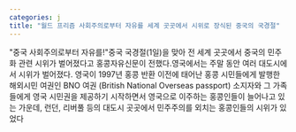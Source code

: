 ```yaml
---
categories: j
title: "월드 프리즘 사회주의로부터 자유를 세계 곳곳에서 시위로 장식된 중국의 국경절"
---
```

"중국 사회주의로부터 자유를!"중국 국경절(1일)을 맞아 전 세계 곳곳에서 중국의 민주화 관련 시위가 벌어졌다고 홍콩자유신문이 전했다.영국에서는 주말 동안 여러 대도시에서 시위가 벌어졌다. 영국이 1997년 홍콩 반환 이전에 태어난 홍콩 시민들에게 발행한 해외시민 여권인 BNO 여권 (British National Overseas passport) 소지자와 그 가족들에게 영국 시민권을 제공하기 시작하면서 영국으로 이주하는 홍콩인들이 늘어나고 있는 가운데, 런던, 리버풀 등의 대도시 곳곳에서 민주주의를 외치는 홍콩인들의 시위가 있었다